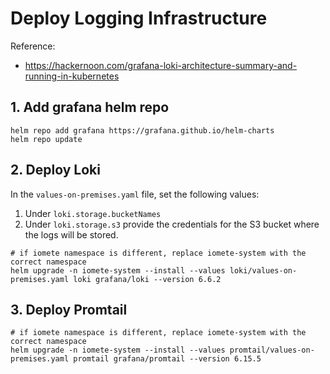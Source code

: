 # Deploy Logging Infrastructure

Reference:
- https://hackernoon.com/grafana-loki-architecture-summary-and-running-in-kubernetes

## 1. Add grafana helm repo

```shell
helm repo add grafana https://grafana.github.io/helm-charts
helm repo update
```


## 2. Deploy Loki

In the `values-on-premises.yaml` file, set the following values:

1. Under `loki.storage.bucketNames`
2. Under `loki.storage.s3` provide the credentials for the S3 bucket where the logs will be stored.


```shell
# if iomete namespace is different, replace iomete-system with the correct namespace
helm upgrade -n iomete-system --install --values loki/values-on-premises.yaml loki grafana/loki --version 6.6.2
```

## 3. Deploy Promtail

```shell
# if iomete namespace is different, replace iomete-system with the correct namespace
helm upgrade -n iomete-system --install --values promtail/values-on-premises.yaml promtail grafana/promtail --version 6.15.5
```